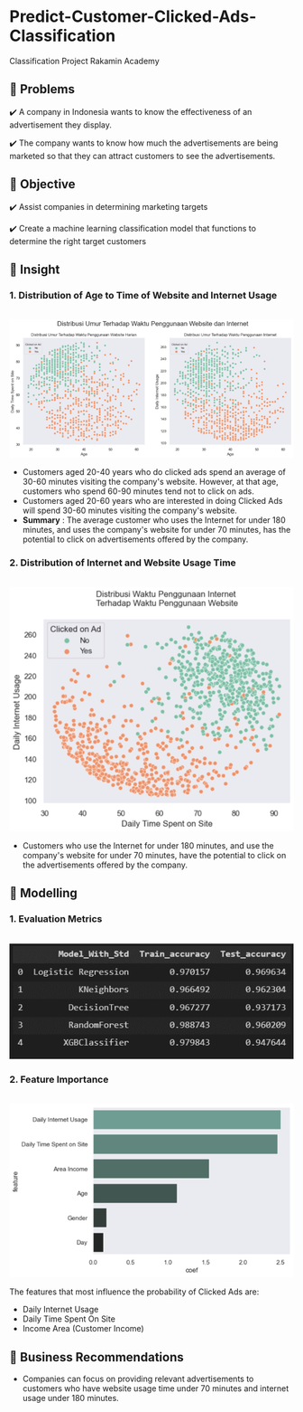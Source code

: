 # Predict-Customer-Clicked-Ads-Classification
Classification Project Rakamin Academy

## 🌱 Problems
✔️ A company in Indonesia wants to know the effectiveness of an advertisement they display.

✔️ The company wants to know how much the advertisements are being marketed so that they can attract customers to see the advertisements.

## 🌱 Objective
✔️ Assist companies in determining marketing targets

✔️ Create a machine learning classification model that functions to determine the right target customers

## 🌱 Insight
### **1. Distribution of Age to Time of Website and Internet Usage**

<br> ![alt text](https://github.com/JodhiKrisantus/Predict-Customer-Clicked-Ads-Classification/blob/master/Resource%20Image/Age%20distribution%20of%20website%20and%20internet%20usage.png "Distribution of Age to Time of Website and Internet Usage")<br>
- Customers aged 20-40 years who do clicked ads spend an average of 30-60 minutes visiting the company's website. However, at that age, customers who spend 60-90 minutes tend not to click on ads.
- Customers aged 20-60 years who are interested in doing Clicked Ads will spend 30-60 minutes visiting the company's website.
- **Summary** : The average customer who uses the Internet for under 180 minutes, and uses the company's website for under 70 minutes, has the potential to click on advertisements offered by the company.


### **2. Distribution of Internet and Website Usage Time**

<br> ![alt text](https://github.com/JodhiKrisantus/Predict-Customer-Clicked-Ads-Classification/blob/master/Resource%20Image/Distribution%20of%20internet%20usage%20and%20website%20usage.png "Distribution of Internet and Website Usage Time")<br>
- Customers who use the Internet for under 180 minutes, and use the company's website for under 70 minutes, have the potential to click on the advertisements offered by the company.

## 🌱 Modelling

### **1. Evaluation Metrics**
<br> ![alt text](https://github.com/JodhiKrisantus/Predict-Customer-Clicked-Ads-Classification/blob/master/Resource%20Image/Evaluation%20Matrics.png "Evaluation Metrics")<br>

### **2. Feature Importance**
<br> ![alt text](https://github.com/JodhiKrisantus/Predict-Customer-Clicked-Ads-Classification/blob/master/Resource%20Image/Feature%20Importance.png "Feature Importance")<br>

The features that most influence the probability of Clicked Ads are:
- Daily Internet Usage
- Daily Time Spent On Site
- Income Area (Customer Income)

## 🌱 Business Recommendations
- Companies can focus on providing relevant advertisements to customers who have website usage time under 70 minutes and internet usage under 180 minutes.
